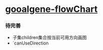 # [gooalgene-flowChart](http://htmlpreview.github.io/?https://github.com/YeahPotato/gooalgene-flowChart/blob/master/flowChart.html)

### 待完善
- 子集children集合按当前可用方向画图
- `canUseDirection



